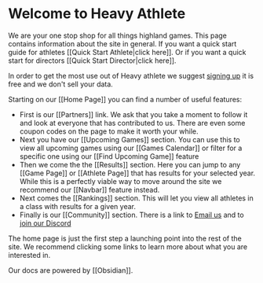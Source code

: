 # Welcome to Heavy Athlete

We are your one stop shop for all things highland games. This page contains information about the site in general. If you want a quick start guide for athletes [[Quick Start Athlete|click here]]. Or if you want a quick start for directors [[Quick Start Director|click here]]. 

In order to get the most use out of Heavy athlete we suggest [signing up](https://heavyathlete.com/auth/login/) it is free and we don't sell your data. 

Starting on our [[Home Page]] you can find a number of useful features:
- First is our [[Partners]] link. We ask that you take a moment to follow it and look at everyone that has contributed to us. There are even some coupon codes on the page to make it worth your while.
- Next you have our [[Upcoming Games]] section. You can use this to view all upcoming games using our [[Games Calendar]] or filter for a specific one using our [[Find Upcoming Game]] feature
- Then we come the the [[Results]] section. Here you can jump to any [[Game Page]] or [[Athlete Page]] that has results for your selected year. While this is a perfectly viable way to move around the site we recommend our [[Navbar]] feature instead.
- Next comes the [[Rankings]] section. This will let you view all athletes in a class with results for a given year. 
- Finally is our [[Community]] section. There is a link to [Email us](mailto:theheavyathlete@gmail.com) and to [join our Discord](https://discord.gg/76C2WeTV9B) 

The home page is just the first step a launching point into the rest of the site. We recommend clicking some links to learn more about what you are interested in.

Our docs are powered by [[Obsidian]].